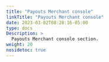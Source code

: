 ```yaml
---
title: "Payouts Merchant console"
linkTitle: "Payouts Merchant console"
date: 2023-03-02T08:28:16-05:00
type: docs
Description: >
  Payouts Merchant console section.
weight: 20
nosidetoc: true
---
```


